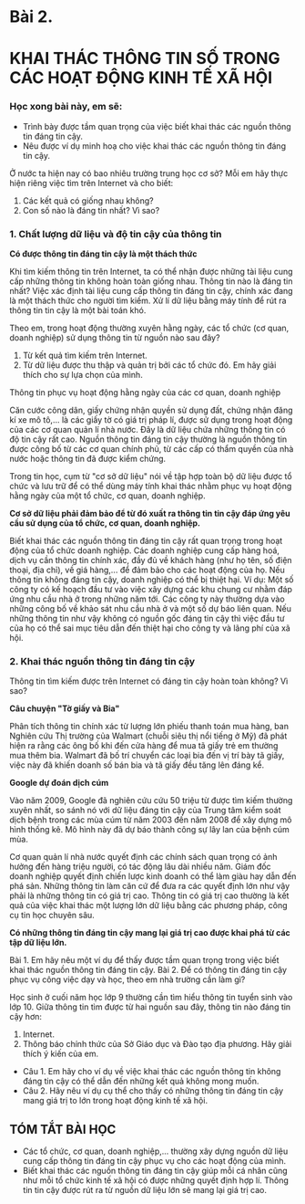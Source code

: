 # Bài 2.
# KHAI THÁC THÔNG TIN SỐ TRONG CÁC HOẠT ĐỘNG KINH TẾ XÃ HỘI

### Học xong bài này, em sẽ:

- Trình bày được tầm quan trọng của việc biết khai thác các nguồn thông tin đáng tin cậy.
- Nêu được ví dụ minh hoạ cho việc khai thác các nguồn thông tin đáng tin cậy.

Ở nước ta hiện nay có bao nhiêu trường trung học cơ sở? Mỗi em hãy thực hiện riêng việc tìm trên Internet và cho biết:
1) Các kết quả có giống nhau không?
2) Con số nào là đáng tin nhất? Vì sao?

### 1. Chất lượng dữ liệu và độ tin cậy của thông tin

**Có được thông tin đáng tin cậy là một thách thức**

Khi tìm kiếm thông tin trên Internet, ta có thể nhận được những tài liệu cung cấp những thông tin không hoàn toàn giống nhau. Thông tin nào là đáng tin nhất? Việc xác định tài liệu cung cấp thông tin đáng tin cậy, chính xác đang là một thách thức cho người tìm kiếm. Xử lí dữ liệu bằng máy tính để rút ra thông tin tin cậy là một bài toán khó.

Theo em, trong hoạt động thường xuyên hằng ngày, các tổ chức (cơ quan, doanh nghiệp) sử dụng thông tin từ nguồn nào sau đây?
1) Từ kết quả tìm kiếm trên Internet.
2) Từ dữ liệu được thu thập và quản trị bởi các tổ chức đó.
Em hãy giải thích cho sự lựa chọn của mình.

Thông tin phục vụ hoạt động hằng ngày của các cơ quan, doanh nghiệp

Căn cước công dân, giấy chứng nhận quyền sử dụng đất, chứng nhận đăng kí xe mô tô,... là các giấy tờ có giá trị pháp lí, được sử dụng trong hoạt động của các cơ quan quản lí nhà nước. Đây là dữ liệu chứa những thông tin có độ tin cậy rất cao. Nguồn thông tin đáng tin cậy thường là nguồn thông tin được công bố từ các cơ quan chính phủ, từ các cấp có thẩm quyền của nhà nước hoặc thông tin đã được kiểm chứng.

Trong tin học, cụm từ "cơ sở dữ liệu" nói về tập hợp toàn bộ dữ liệu được tổ chức và lưu trữ để có thể dùng máy tính khai thác nhằm phục vụ hoạt động hằng ngày của một tổ chức, cơ quan, doanh nghiệp.

**Cơ sở dữ liệu phải đảm bảo để từ đó xuất ra thông tin tin cậy đáp ứng yêu cầu sử dụng của tổ chức, cơ quan, doanh nghiệp.**

Biết khai thác các nguồn thông tin đáng tin cậy rất quan trọng trong hoạt động của tổ chức doanh nghiệp. Các doanh nghiệp cung cấp hàng hoá, dịch vụ cần thông tin chính xác, đầy đủ về khách hàng (như họ tên, số điện thoại, địa chỉ), về giá hàng,... để đảm bảo cho các hoạt động của họ. Nếu thông tin không đáng tin cậy, doanh nghiệp có thể bị thiệt hại. Ví dụ: Một số công ty có kế hoạch đầu tư vào việc xây dựng các khu chung cư nhằm đáp ứng nhu cầu nhà ở trong những năm tới. Các công ty này thường dựa vào những công bố về khảo sát nhu cầu nhà ở và một số dự báo liên quan. Nếu những thông tin như vậy không có nguồn gốc đáng tin cậy thì việc đầu tư của họ có thể sai mục tiêu dẫn đến thiệt hại cho công ty và lãng phí của xã hội.

### 2. Khai thác nguồn thông tin đáng tin cậy

Thông tin tìm kiếm được trên Internet có đáng tin cậy hoàn toàn không? Vì sao?

**Câu chuyện "Tờ giấy và Bia"**

Phân tích thông tin chính xác từ lượng lớn phiếu thanh toán mua hàng, ban Nghiên cứu Thị trường của Walmart (chuỗi siêu thị nổi tiếng ở Mỹ) đã phát hiện ra rằng các ông bố khi đến cửa hàng để mua tã giấy trẻ em thường mua thêm bia. Walmart đã bố trí chuyển các loại bia đến vị trí bày tã giấy, việc này đã khiến doanh số bán bia và tã giấy đều tăng lên đáng kể.

**Google dự đoán dịch cúm**

Vào năm 2009, Google đã nghiên cứu cứu 50 triệu từ được tìm kiếm thường xuyên nhất, so sánh nó với dữ liệu đáng tin cậy của Trung tâm kiểm soát dịch bệnh trong các mùa cúm từ năm 2003 đến năm 2008 để xây dựng mô hình thống kê. Mô hình này đã dự báo thành công sự lây lan của bệnh cúm mùa.

Cơ quan quản lí nhà nước quyết định các chính sách quan trọng có ảnh hưởng đến hàng triệu người, có tác động lâu dài nhiều năm. Giám đốc doanh nghiệp quyết định chiến lược kinh doanh có thể làm giàu hay dẫn đến phá sản. Những thông tin làm căn cứ để đưa ra các quyết định lớn như vậy phải là những thông tin có giá trị cao. Thông tin có giá trị cao thường là kết quả của việc khai thác một lượng lớn dữ liệu bằng các phương pháp, công cụ tin học chuyên sâu.

**Có những thông tin đáng tin cậy mang lại giá trị cao được khai phá từ các tập dữ liệu lớn.**

Bài 1. Em hãy nêu một ví dụ để thấy được tầm quan trọng trong việc biết khai thác nguồn thông tin đáng tin cậy.
Bài 2. Để có thông tin đáng tin cậy phục vụ công việc dạy và học, theo em nhà trường cần làm gì?

Học sinh ở cuối năm học lớp 9 thường cần tìm hiểu thông tin tuyển sinh vào lớp 10. Giữa thông tin tìm được từ hai nguồn sau đây, thông tin nào đáng tin cậy hơn:
1) Internet.
2) Thông báo chính thức của Sở Giáo dục và Đào tạo địa phương.
Hãy giải thích ý kiến của em.

- Câu 1. Em hãy cho ví dụ về việc khai thác các nguồn thông tin không đáng tin cậy có thể dẫn đến những kết quả không mong muốn.
- Câu 2. Hãy nêu ví dụ cụ thể cho thấy có những thông tin đáng tin cậy mang giá trị to lớn trong hoạt động kinh tế xã hội.

## TÓM TẮT BÀI HỌC

- Các tổ chức, cơ quan, doanh nghiệp,... thường xây dựng nguồn dữ liệu cung cấp thông tin đáng tin cậy phục vụ cho các hoạt động của mình.
- Biết khai thác các nguồn thông tin đáng tin cậy giúp mỗi cá nhân cũng như mỗi tổ chức kinh tế xã hội có được những quyết định hợp lí. Thông tin tin cậy được rút ra từ nguồn dữ liệu lớn sẽ mang lại giá trị cao.
